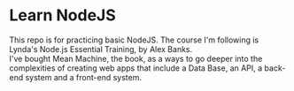# Learn NodeJS

This repo is for practicing basic NodeJS.  The course I'm following is Lynda's Node.js Essential Training, by Alex Banks.  
I've bought Mean Machine, the book, as a ways to go deeper into the complexities of creating web apps that include a Data Base, an API, a back-end system and a front-end system.
